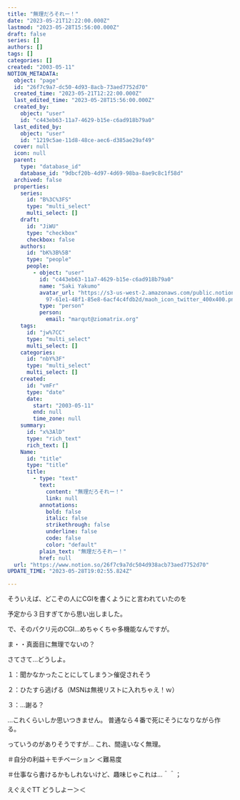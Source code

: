 ```yaml
---
title: "無理だろそれー！"
date: "2023-05-21T12:22:00.000Z"
lastmod: "2023-05-28T15:56:00.000Z"
draft: false
series: []
authors: []
tags: []
categories: []
created: "2003-05-11"
NOTION_METADATA:
  object: "page"
  id: "26f7c9a7-dc50-4d93-8acb-73aed7752d70"
  created_time: "2023-05-21T12:22:00.000Z"
  last_edited_time: "2023-05-28T15:56:00.000Z"
  created_by:
    object: "user"
    id: "c443eb63-11a7-4629-b15e-c6ad918b79a0"
  last_edited_by:
    object: "user"
    id: "1219c5ae-11d8-48ce-aec6-d385ae29af49"
  cover: null
  icon: null
  parent:
    type: "database_id"
    database_id: "9dbcf20b-4d97-4d69-98ba-8ae9c8c1f58d"
  archived: false
  properties:
    series:
      id: "B%3C%3FS"
      type: "multi_select"
      multi_select: []
    draft:
      id: "JiWU"
      type: "checkbox"
      checkbox: false
    authors:
      id: "bK%3B%5B"
      type: "people"
      people:
        - object: "user"
          id: "c443eb63-11a7-4629-b15e-c6ad918b79a0"
          name: "Saki Yakumo"
          avatar_url: "https://s3-us-west-2.amazonaws.com/public.notion-static.com/3ad1c4\
            97-61e1-48f1-85e8-6acf4c4fdb2d/maoh_icon_twitter_400x400.png"
          type: "person"
          person:
            email: "marqut@ziomatrix.org"
    tags:
      id: "jw%7CC"
      type: "multi_select"
      multi_select: []
    categories:
      id: "nbY%3F"
      type: "multi_select"
      multi_select: []
    created:
      id: "vmFr"
      type: "date"
      date:
        start: "2003-05-11"
        end: null
        time_zone: null
    summary:
      id: "x%3AlD"
      type: "rich_text"
      rich_text: []
    Name:
      id: "title"
      type: "title"
      title:
        - type: "text"
          text:
            content: "無理だろそれー！"
            link: null
          annotations:
            bold: false
            italic: false
            strikethrough: false
            underline: false
            code: false
            color: "default"
          plain_text: "無理だろそれー！"
          href: null
  url: "https://www.notion.so/26f7c9a7dc504d938acb73aed7752d70"
UPDATE_TIME: "2023-05-28T19:02:55.824Z"

---
```

<link rel="stylesheet" href="https://cdn.jsdelivr.net/npm/katex@0.16.2/dist/katex.min.css" integrity="sha384-bYdxxUwYipFNohQlHt0bjN/LCpueqWz13HufFEV1SUatKs1cm4L6fFgCi1jT643X" crossorigin="anonymous">


そういえば、どこぞの人にCGIを書くようにと言われていたのを


予定から３日すぎてから思い出しました。


で、そのパクリ元のCGI…めちゃくちゃ多機能なんですが。


ま・・真面目に無理でないの？


さてさて…どうしよ。


１：聞かなかったことにしてしまう＞催促されそう


２：ひたすら逃げる（MSNは無視リストに入れちゃえ！ｗ）


３：…謝る？


…これくらいしか思いつきません。 普通なら４番で死にそうになりながら作る。


っていうのがありそうですが… これ、間違いなく無理。


＃自分の利益＋モチベーション ＜難易度


＃仕事なら書けるかもしれないけど、趣味じゃこれは…＾＾；


えぐえぐTT どうしよー＞＜

